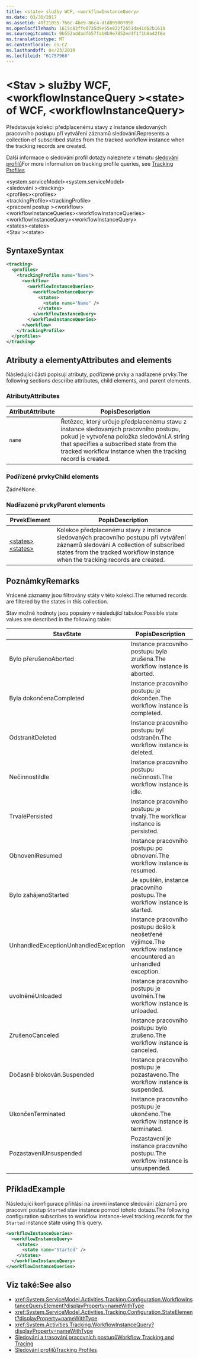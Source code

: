 ```yaml
---
title: <state> služby WCF, <workflowInstanceQuery>
ms.date: 03/30/2017
ms.assetid: 40f21055-766c-4be9-86c4-d1d899007098
ms.openlocfilehash: 1615c83ffe0735d9e55e822f2651da41d02b1610
ms.sourcegitcommit: 9b552addadfb57fab0b9e7852ed4f1f1b8a42f8e
ms.translationtype: MT
ms.contentlocale: cs-CZ
ms.lasthandoff: 04/23/2019
ms.locfileid: "61757960"
---
```

# <a name="state-of-wcf-workflowinstancequery"></a><span data-ttu-id="817fe-102">\<Stav > služby WCF, \<workflowInstanceQuery ></span><span class="sxs-lookup"><span data-stu-id="817fe-102">\<state> of WCF, \<workflowInstanceQuery></span></span>
<span data-ttu-id="817fe-103">Představuje kolekci předplacenému stavy z instance sledovaných pracovního postupu při vytváření záznamů sledování.</span><span class="sxs-lookup"><span data-stu-id="817fe-103">Represents a collection of subscribed states from the tracked workflow instance when the tracking records are created.</span></span>  
  
 <span data-ttu-id="817fe-104">Další informace o sledování profil dotazy naleznete v tématu [sledování profilů](../../../../../docs/framework/windows-workflow-foundation/tracking-profiles.md)</span><span class="sxs-lookup"><span data-stu-id="817fe-104">For more information on tracking profile queries, see [Tracking Profiles](../../../../../docs/framework/windows-workflow-foundation/tracking-profiles.md)</span></span>  
  
<span data-ttu-id="817fe-105">\<system.serviceModel></span><span class="sxs-lookup"><span data-stu-id="817fe-105">\<system.serviceModel></span></span>  
<span data-ttu-id="817fe-106">\<sledování ></span><span class="sxs-lookup"><span data-stu-id="817fe-106">\<tracking></span></span>  
<span data-ttu-id="817fe-107">\<profiles></span><span class="sxs-lookup"><span data-stu-id="817fe-107">\<profiles></span></span>  
<span data-ttu-id="817fe-108">\<trackingProfile></span><span class="sxs-lookup"><span data-stu-id="817fe-108">\<trackingProfile></span></span>  
<span data-ttu-id="817fe-109">\<pracovní postup ></span><span class="sxs-lookup"><span data-stu-id="817fe-109">\<workflow></span></span>  
<span data-ttu-id="817fe-110">\<workflowInstanceQueries></span><span class="sxs-lookup"><span data-stu-id="817fe-110">\<workflowInstanceQueries></span></span>  
<span data-ttu-id="817fe-111">\<workflowInstanceQuery></span><span class="sxs-lookup"><span data-stu-id="817fe-111">\<workflowInstanceQuery></span></span>  
<span data-ttu-id="817fe-112">\<states></span><span class="sxs-lookup"><span data-stu-id="817fe-112">\<states></span></span>  
<span data-ttu-id="817fe-113">\<Stav ></span><span class="sxs-lookup"><span data-stu-id="817fe-113">\<state></span></span>  
  
## <a name="syntax"></a><span data-ttu-id="817fe-114">Syntaxe</span><span class="sxs-lookup"><span data-stu-id="817fe-114">Syntax</span></span>  
  
```xml  
<tracking>
  <profiles>
    <trackingProfile name="Name">
      <workflow>
        <workflowInstanceQueries>
          <workflowInstanceQuery>
            <states>
              <state name="Name" />
            </states>
          </workflowInstanceQuery>
        </workflowInstanceQueries>
      </workflow>
    </trackingProfile>
  </profiles>
</tracking>
```  
  
## <a name="attributes-and-elements"></a><span data-ttu-id="817fe-115">Atributy a elementy</span><span class="sxs-lookup"><span data-stu-id="817fe-115">Attributes and elements</span></span>

<span data-ttu-id="817fe-116">Následující části popisují atributy, podřízené prvky a nadřazené prvky.</span><span class="sxs-lookup"><span data-stu-id="817fe-116">The following sections describe attributes, child elements, and parent elements.</span></span>
  
### <a name="attributes"></a><span data-ttu-id="817fe-117">Atributy</span><span class="sxs-lookup"><span data-stu-id="817fe-117">Attributes</span></span>

|<span data-ttu-id="817fe-118">Atribut</span><span class="sxs-lookup"><span data-stu-id="817fe-118">Attribute</span></span>|<span data-ttu-id="817fe-119">Popis</span><span class="sxs-lookup"><span data-stu-id="817fe-119">Description</span></span>|  
|---------------|-----------------|  
|`name`|<span data-ttu-id="817fe-120">Řetězec, který určuje předplacenému stavu z instance sledovaných pracovního postupu, pokud je vytvořena položka sledování.</span><span class="sxs-lookup"><span data-stu-id="817fe-120">A string that specifies a subscribed state from the tracked workflow instance when the tracking record is created.</span></span>|  
  
### <a name="child-elements"></a><span data-ttu-id="817fe-121">Podřízené prvky</span><span class="sxs-lookup"><span data-stu-id="817fe-121">Child elements</span></span>

<span data-ttu-id="817fe-122">Žádné</span><span class="sxs-lookup"><span data-stu-id="817fe-122">None.</span></span>

### <a name="parent-elements"></a><span data-ttu-id="817fe-123">Nadřazené prvky</span><span class="sxs-lookup"><span data-stu-id="817fe-123">Parent elements</span></span>

|<span data-ttu-id="817fe-124">Prvek</span><span class="sxs-lookup"><span data-stu-id="817fe-124">Element</span></span>|<span data-ttu-id="817fe-125">Popis</span><span class="sxs-lookup"><span data-stu-id="817fe-125">Description</span></span>|  
|-------------|-----------------|  
|[<span data-ttu-id="817fe-126">\<states></span><span class="sxs-lookup"><span data-stu-id="817fe-126">\<states></span></span>](states-of-wcf-workflowinstancequery.md)|<span data-ttu-id="817fe-127">Kolekce předplacenému stavy z instance sledovaných pracovního postupu při vytváření záznamů sledování.</span><span class="sxs-lookup"><span data-stu-id="817fe-127">A collection of subscribed states from the tracked workflow instance when the tracking records are created.</span></span>|  
  
## <a name="remarks"></a><span data-ttu-id="817fe-128">Poznámky</span><span class="sxs-lookup"><span data-stu-id="817fe-128">Remarks</span></span>  

<span data-ttu-id="817fe-129">Vrácené záznamy jsou filtrovány státy v této kolekci.</span><span class="sxs-lookup"><span data-stu-id="817fe-129">The returned records are filtered by the states in this collection.</span></span>  
  
<span data-ttu-id="817fe-130">Stav možné hodnoty jsou popsány v následující tabulce:</span><span class="sxs-lookup"><span data-stu-id="817fe-130">Possible state values are described in the following table:</span></span>
  
|<span data-ttu-id="817fe-131">Stav</span><span class="sxs-lookup"><span data-stu-id="817fe-131">State</span></span>|<span data-ttu-id="817fe-132">Popis</span><span class="sxs-lookup"><span data-stu-id="817fe-132">Description</span></span>|  
|-----------|-----------------|  
|<span data-ttu-id="817fe-133">Bylo přerušeno</span><span class="sxs-lookup"><span data-stu-id="817fe-133">Aborted</span></span>|<span data-ttu-id="817fe-134">Instance pracovního postupu byla zrušena.</span><span class="sxs-lookup"><span data-stu-id="817fe-134">The workflow instance is aborted.</span></span>|  
|<span data-ttu-id="817fe-135">Byla dokončena</span><span class="sxs-lookup"><span data-stu-id="817fe-135">Completed</span></span>|<span data-ttu-id="817fe-136">Instance pracovního postupu je dokončen.</span><span class="sxs-lookup"><span data-stu-id="817fe-136">The workflow instance is completed.</span></span>|  
|<span data-ttu-id="817fe-137">Odstranit</span><span class="sxs-lookup"><span data-stu-id="817fe-137">Deleted</span></span>|<span data-ttu-id="817fe-138">Instance pracovního postupu byl odstraněn.</span><span class="sxs-lookup"><span data-stu-id="817fe-138">The workflow instance is deleted.</span></span>|  
|<span data-ttu-id="817fe-139">Nečinnosti</span><span class="sxs-lookup"><span data-stu-id="817fe-139">Idle</span></span>|<span data-ttu-id="817fe-140">Instance pracovního postupu nečinnosti.</span><span class="sxs-lookup"><span data-stu-id="817fe-140">The workflow instance is idle.</span></span>|  
|<span data-ttu-id="817fe-141">Trvalé</span><span class="sxs-lookup"><span data-stu-id="817fe-141">Persisted</span></span>|<span data-ttu-id="817fe-142">Instance pracovního postupu je trvalý.</span><span class="sxs-lookup"><span data-stu-id="817fe-142">The workflow instance is persisted.</span></span>|  
|<span data-ttu-id="817fe-143">Obnovení</span><span class="sxs-lookup"><span data-stu-id="817fe-143">Resumed</span></span>|<span data-ttu-id="817fe-144">Instance pracovního postupu po obnovení.</span><span class="sxs-lookup"><span data-stu-id="817fe-144">The workflow instance is resumed.</span></span>|  
|<span data-ttu-id="817fe-145">Bylo zahájeno</span><span class="sxs-lookup"><span data-stu-id="817fe-145">Started</span></span>|<span data-ttu-id="817fe-146">Je spuštěn, instance pracovního postupu.</span><span class="sxs-lookup"><span data-stu-id="817fe-146">The workflow instance is started.</span></span>|  
|<span data-ttu-id="817fe-147">UnhandledException</span><span class="sxs-lookup"><span data-stu-id="817fe-147">UnhandledException</span></span>|<span data-ttu-id="817fe-148">Instance pracovního postupu došlo k neošetřené výjimce.</span><span class="sxs-lookup"><span data-stu-id="817fe-148">The workflow instance encountered an unhandled exception.</span></span>|  
|<span data-ttu-id="817fe-149">uvolněné</span><span class="sxs-lookup"><span data-stu-id="817fe-149">Unloaded</span></span>|<span data-ttu-id="817fe-150">Instance pracovního postupu je uvolněn.</span><span class="sxs-lookup"><span data-stu-id="817fe-150">The workflow instance is unloaded.</span></span>|  
|<span data-ttu-id="817fe-151">Zrušeno</span><span class="sxs-lookup"><span data-stu-id="817fe-151">Canceled</span></span>|<span data-ttu-id="817fe-152">Instance pracovního postupu bylo zrušeno.</span><span class="sxs-lookup"><span data-stu-id="817fe-152">The workflow instance is canceled.</span></span>|  
|<span data-ttu-id="817fe-153">Dočasně blokován.</span><span class="sxs-lookup"><span data-stu-id="817fe-153">Suspended</span></span>|<span data-ttu-id="817fe-154">Instance pracovního postupu je pozastaveno.</span><span class="sxs-lookup"><span data-stu-id="817fe-154">The workflow instance is suspended.</span></span>|  
|<span data-ttu-id="817fe-155">Ukončen</span><span class="sxs-lookup"><span data-stu-id="817fe-155">Terminated</span></span>|<span data-ttu-id="817fe-156">Instance pracovního postupu je ukončeno.</span><span class="sxs-lookup"><span data-stu-id="817fe-156">The workflow instance is terminated.</span></span>|  
|<span data-ttu-id="817fe-157">Pozastavení</span><span class="sxs-lookup"><span data-stu-id="817fe-157">Unsuspended</span></span>|<span data-ttu-id="817fe-158">Pozastavení je instance pracovního postupu.</span><span class="sxs-lookup"><span data-stu-id="817fe-158">The workflow instance is unsuspended.</span></span>|  
  
## <a name="example"></a><span data-ttu-id="817fe-159">Příklad</span><span class="sxs-lookup"><span data-stu-id="817fe-159">Example</span></span>

<span data-ttu-id="817fe-160">Následující konfigurace přihlásí na úrovni instance sledování záznamů pro pracovní postup `Started` stav instance pomocí tohoto dotazu.</span><span class="sxs-lookup"><span data-stu-id="817fe-160">The following configuration subscribes to workflow instance-level tracking records for the `Started` instance state using this query.</span></span>  
  
```xml  
<workflowInstanceQueries>
  <workflowInstanceQuery>
    <states>
      <state name="Started" />
    </states>
  </workflowInstanceQuery>
</workflowInstanceQueries>
```  
  
## <a name="see-also"></a><span data-ttu-id="817fe-161">Viz také:</span><span class="sxs-lookup"><span data-stu-id="817fe-161">See also</span></span>

- <xref:System.ServiceModel.Activities.Tracking.Configuration.WorkflowInstanceQueryElement?displayProperty=nameWithType>
- <xref:System.ServiceModel.Activities.Tracking.Configuration.StateElement?displayProperty=nameWithType>
- <xref:System.Activities.Tracking.WorkflowInstanceQuery?displayProperty=nameWithType>
- [<span data-ttu-id="817fe-162">Sledování a trasování pracovních postupů</span><span class="sxs-lookup"><span data-stu-id="817fe-162">Workflow Tracking and Tracing</span></span>](../../../../../docs/framework/windows-workflow-foundation/workflow-tracking-and-tracing.md)
- [<span data-ttu-id="817fe-163">Sledování profilů</span><span class="sxs-lookup"><span data-stu-id="817fe-163">Tracking Profiles</span></span>](../../../../../docs/framework/windows-workflow-foundation/tracking-profiles.md)
